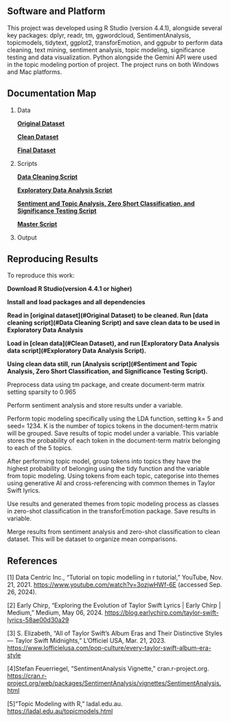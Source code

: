 ## Software and Platform

This project was developed using R Studio (version 4.4.1), alongside several key packages: dplyr, readr, tm, ggwordcloud, SentimentAnalysis, topicmodels, tidytext, ggplot2, transforEmotion, and ggpubr to perform data cleaning, text mining, sentiment analysis, topic modeling, significance testing and data visualization. Python alongside the Gemini API were used in the topic modeling portion of project. The project runs on both Windows and Mac platforms.

## Documentation Map
1. Data
   
     **[Original Dataset](https://github.com/cann-emma/DSProject1/blob/main/data/ts_discography_original.csv)** 


     **[Clean Dataset](https://github.com/cann-emma/DSProject1/blob/main/data/ts_discography_clean.csv)**


     **[Final Dataset](https://github.com/cann-emma/DSProject1/blob/main/data/ts_discography_final.csv)**
   
1. Scripts
   
     **[Data Cleaning Script](https://github.com/cann-emma/DSProject1/blob/main/scripts/TSwift-DataCleaning.R)**

   
     **[Exploratory Data Analysis Script](https://github.com/cann-emma/DSProject1/blob/main/scripts/TSwift-EDA.R)**
   

     **[Sentiment and Topic Analysis, Zero Short Classification, and Significance Testing Script](https://github.com/cann-emma/DSProject1/blob/main/scripts/TSwift-Analysis.R)**

   
     **[Master Script](https://github.com/cann-emma/DSProject1/blob/main/scripts/TSwift-MasterAnalysis.R)**
   
3. Output

## Reproducing Results
To reproduce this work:

**Download R Studio(version 4.4.1 or higher)**

**Install and load packages and all dependencies**

**Read in [original dataset](#Original Dataset) to be cleaned. Run [data cleaning script](#Data Cleaning Script) and save clean data to be used in Exploratory Data Analysis**

**Load in [clean data](#Clean Dataset), and run [Exploratory Data Analysis data script](#Exploratory Data Analysis Script).**

**Using clean data still, run [Analysis script](#Sentiment and Topic Analysis, Zero Short Classification, and Significance Testing Script).**


Preprocess data using tm package, and create document-term matrix setting sparsity to 0.965

Perform sentiment analysis and store results under a variable.

Perform topic modeling specifically using the LDA function, setting k= 5 and seed= 1234. K is the number of topics tokens in the document-term matrix will be grouped. Save results of topic model under a variable. This variable stores the probability of each token in the document-term matrix belonging to each of the 5 topics. 

After performing topic model, group tokens into topics they have the highest probability of belonging using the tidy function and the variable from topic modeling. Using tokens from each topic, categorise into themes using generative AI and cross-referencing with common themes in Taylor Swift lyrics.

Use results and generated themes from topic modeling process as classes in zero-shot classification in the transforEmotion package. Save results in variable. 

Merge results from sentiment analysis and zero-shot classification to clean dataset. This will be dataset to organize mean comparisons.



## References

[1] Data Centric Inc., “Tutorial on topic modelling in r tutorial,” YouTube, Nov. 21, 2021. 
https://www.youtube.com/watch?v=3ozjwHWf-6E (accessed Sep. 26, 2024).

[2] Early Chirp, “Exploring the Evolution of Taylor Swift Lyrics | Early Chirp | Medium,” Medium, May 06, 2024.
https://blog.earlychirp.com/taylor-swift-lyrics-58ae00d30a29

[3] S. Elizabeth, “All of Taylor Swift’s Album Eras and Their Distinctive Styles — Taylor Swift Midnights,” L’Officiel USA, Mar. 21, 2023.
https://www.lofficielusa.com/pop-culture/every-taylor-swift-album-era-style

[4]Stefan Feuerriegel, “SentimentAnalysis Vignette,” cran.r-project.org. 
https://cran.r-project.org/web/packages/SentimentAnalysis/vignettes/SentimentAnalysis.html

[5]“Topic Modeling with R,” ladal.edu.au.
https://ladal.edu.au/topicmodels.html
‌
‌
‌
